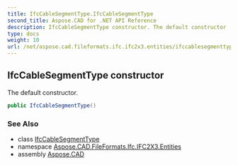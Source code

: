 ```yaml
---
title: IfcCableSegmentType.IfcCableSegmentType
second_title: Aspose.CAD for .NET API Reference
description: IfcCableSegmentType constructor. The default constructor
type: docs
weight: 10
url: /net/aspose.cad.fileformats.ifc.ifc2x3.entities/ifccablesegmenttype/ifccablesegmenttype/
---
```

## IfcCableSegmentType constructor

The default constructor.

```csharp
public IfcCableSegmentType()
```

### See Also

* class [IfcCableSegmentType](../)
* namespace [Aspose.CAD.FileFormats.Ifc.IFC2X3.Entities](../../ifccablesegmenttype/)
* assembly [Aspose.CAD](../../../)


